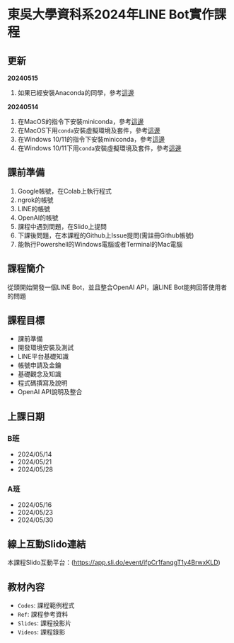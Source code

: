 # 東吳大學資科系2024年LINE Bot實作課程

## 更新
**20240515**
1. 如果已經安裝Anaconda的同學，參考[這邊](https://github.com/joshhu/sculinebot2024/issues/5)

**20240514**
1. 在MacOS的指令下安裝miniconda，參考[這邊](https://github.com/joshhu/sculinebot2024/issues/1)
2. 在MacOS下用`conda`安裝虛擬環境及套件，參考[這邊](https://github.com/joshhu/sculinebot2024/issues/2)
3. 在Windows 10/11的指令下安裝miniconda，參考[這邊](https://github.com/joshhu/sculinebot2024/issues/3)
4. 在Windows 10/11下用`conda`安裝虛擬環境及套件，參考[這邊](https://github.com/joshhu/sculinebot2024/issues/4)

## 課前準備
1. Google帳號，在Colab上執行程式
2. ngrok的帳號
3. LINE的帳號
4. OpenAI的帳號
5. 課程中遇到問題，在Slido上提問
6. 下課後問題，在本課程的Github上Issue提問(需註冊Github帳號)
7. 能執行Powershell的Windows電腦或者Terminal的Mac電腦

## 課程簡介
從頭開始開發一個LINE Bot，並且整合OpenAI API，讓LINE Bot能夠回答使用者的問題

## 課程目標
- 課前準備
- 開發環境安裝及測試
- LINE平台基礎知識
- 帳號申請及金鑰
- 基礎觀念及知識
- 程式碼撰寫及說明
- OpenAI API說明及整合

## 上課日期
### B班
- 2024/05/14
- 2024/05/21
- 2024/05/28

### A班
- 2024/05/16
- 2024/05/23 
- 2024/05/30

## 線上互動Slido連結
 本課程Slido互動平台：(https://app.sli.do/event/ifpCr1fanqgT1y4BrwxKLD)
 
## 教材內容
- `Codes`: 課程範例程式
- `Ref`: 課程參考資料
- `Slides`: 課程投影片
- `Videos`: 課程錄影
